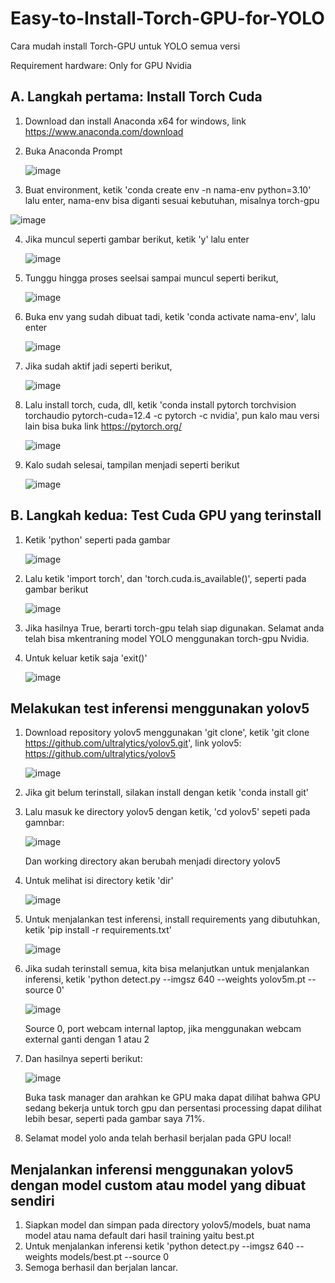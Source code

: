 # Easy-to-Install-Torch-GPU-for-YOLO
Cara mudah install Torch-GPU untuk YOLO semua versi

Requirement hardware: Only for GPU Nvidia

## A. Langkah pertama: Install Torch Cuda

1. Download dan install Anaconda x64 for windows, link https://www.anaconda.com/download
2. Buka Anaconda Prompt
   
   ![image](https://github.com/user-attachments/assets/35b0c59a-775a-41bd-aa4c-26bbcf16cdff)
   
3. Buat environment, ketik 'conda create env -n nama-env python=3.10' lalu enter, nama-env bisa diganti sesuai kebutuhan, misalnya torch-gpu
   
![image](https://github.com/user-attachments/assets/0cc60d5b-abf1-45d5-bdb1-cb1185d7c9d1)

4. Jika muncul seperti gambar berikut, ketik 'y' lalu enter

   ![image](https://github.com/user-attachments/assets/ab2d0500-74ea-40cb-ae3c-10db66a84d23)

5. Tunggu hingga proses seelsai sampai muncul seperti berikut,

   ![image](https://github.com/user-attachments/assets/dd8075df-f332-43ce-b618-0b6d18c10ec0)

6. Buka env yang sudah dibuat tadi, ketik 'conda activate nama-env', lalu enter

   ![image](https://github.com/user-attachments/assets/2578b8ec-dd8f-4c7a-823b-47ea7cb8c33a)

7. Jika sudah aktif jadi seperti berikut,

   ![image](https://github.com/user-attachments/assets/df5a5a27-df78-45a6-a08c-c2c070d5b692)

8. Lalu install torch, cuda, dll, ketik 'conda install pytorch torchvision torchaudio pytorch-cuda=12.4 -c pytorch -c nvidia', pun kalo mau versi lain bisa buka link https://pytorch.org/

   ![image](https://github.com/user-attachments/assets/ec79c39b-71e5-46d5-a33a-f735c33d8778)

9. Kalo sudah selesai, tampilan menjadi seperti berikut

   ![image](https://github.com/user-attachments/assets/4dea6259-99ba-4c11-ac0c-77b4d79b10c4)

## B. Langkah kedua: Test Cuda GPU yang terinstall

1. Ketik 'python' seperti pada gambar

   ![image](https://github.com/user-attachments/assets/08a484b9-58ec-4c09-bb74-94d98ff480e0)

2. Lalu ketik 'import torch', dan 'torch.cuda.is_available()', seperti pada gambar berikut

   ![image](https://github.com/user-attachments/assets/c3946439-93c2-4a0f-a29c-17b8c2b9595a)

3. Jika hasilnya True, berarti torch-gpu telah siap digunakan. Selamat anda telah bisa mkentraning model YOLO menggunakan torch-gpu Nvidia.
4. Untuk keluar ketik saja 'exit()'

   ![image](https://github.com/user-attachments/assets/97f0c137-3fb4-4bb2-bff4-775962238855)


## Melakukan test inferensi menggunakan yolov5

1. Download repository yolov5 menggunakan 'git clone', ketik 'git clone https://github.com/ultralytics/yolov5.git', link yolov5: https://github.com/ultralytics/yolov5

   ![image](https://github.com/user-attachments/assets/f1ed9abf-b9cd-42f0-9a92-2401320e5633)

2. Jika git belum terinstall, silakan install dengan ketik 'conda install git'
3. Lalu masuk ke directory yolov5 dengan ketik, 'cd yolov5' sepeti pada gamnbar:

   ![image](https://github.com/user-attachments/assets/b0dda3fc-6ab6-4071-b9ba-bed105650fc1)

   Dan working directory akan berubah menjadi directory yolov5

4. Untuk melihat isi directory ketik 'dir'

   ![image](https://github.com/user-attachments/assets/7074a662-3815-4a32-b52e-765718ad0820)

5. Untuk menjalankan test inferensi, install requirements yang dibutuhkan, ketik 'pip install -r requirements.txt'

   ![image](https://github.com/user-attachments/assets/2a62777a-99ed-4335-ae3a-0db5861cd748)

6. Jika sudah terinstall semua, kita bisa melanjutkan untuk menjalankan inferensi, ketik 'python detect.py --imgsz 640 --weights yolov5m.pt --source 0'
  
   ![image](https://github.com/user-attachments/assets/09dfd327-1827-4731-a15a-151abb708a76)

   Source 0, port webcam internal laptop, jika menggunakan webcam external ganti dengan 1 atau 2

7. Dan hasilnya seperti berikut:

   ![image](https://github.com/user-attachments/assets/fdd5ceb3-3794-4283-a08b-e2b4faee6a48)

   Buka task manager dan arahkan ke GPU maka dapat dilihat bahwa GPU sedang bekerja untuk torch gpu dan persentasi processing dapat dilihat lebih besar, seperti pada gambar saya 71%.

8. Selamat model yolo anda telah berhasil berjalan pada GPU local!

## Menjalankan inferensi menggunakan yolov5 dengan model custom atau model yang dibuat sendiri

1. Siapkan model dan simpan pada directory yolov5/models, buat nama model atau nama default dari hasil training yaitu best.pt
2. Untuk menjalankan inferensi ketik 'python detect.py --imgsz 640 --weights models/best.pt --source 0
3. Semoga berhasil dan berjalan lancar.


